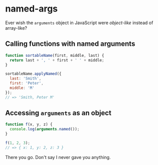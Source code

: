 # named-args

Ever wish the `arguments` object in JavaScript were *object-like* instead of array-like?

## Calling functions with named arguments

```javascript
function sortableName(first, middle, last) {
  return last + ', ' + first + ' ' + middle;
}

sortableName.applyNamed({
  last: 'Smith',
  first: 'Peter',
  middle: 'M'
});
// => 'Smith, Peter M'
```

## Accessing `arguments` as an object

```javascript
function f(x, y, z) {
  console.log(arguments.named());
}

f(1, 2, 3);
// => { x: 1, y: 2, z: 3 }
```

There you go. Don't say I never gave you anything.
